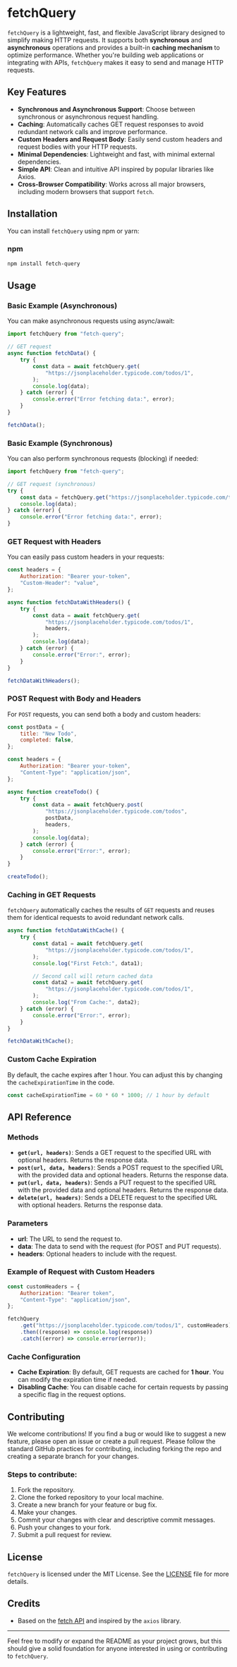 # fetchQuery

`fetchQuery` is a lightweight, fast, and flexible JavaScript library designed to
simplify making HTTP requests. It supports both **synchronous** and
**asynchronous** operations and provides a built-in **caching mechanism** to
optimize performance. Whether you're building web applications or integrating
with APIs, `fetchQuery` makes it easy to send and manage HTTP requests.

## Key Features

- **Synchronous and Asynchronous Support**: Choose between synchronous or
  asynchronous request handling.
- **Caching**: Automatically caches GET request responses to avoid redundant
  network calls and improve performance.
- **Custom Headers and Request Body**: Easily send custom headers and request
  bodies with your HTTP requests.
- **Minimal Dependencies**: Lightweight and fast, with minimal external
  dependencies.
- **Simple API**: Clean and intuitive API inspired by popular libraries like
  Axios.
- **Cross-Browser Compatibility**: Works across all major browsers, including
  modern browsers that support `fetch`.

## Installation

You can install `fetchQuery` using npm or yarn:

### npm

```bash
npm install fetch-query
```

## Usage

### Basic Example (Asynchronous)

You can make asynchronous requests using async/await:

```js
import fetchQuery from "fetch-query";

// GET request
async function fetchData() {
	try {
		const data = await fetchQuery.get(
			"https://jsonplaceholder.typicode.com/todos/1",
		);
		console.log(data);
	} catch (error) {
		console.error("Error fetching data:", error);
	}
}

fetchData();
```

### Basic Example (Synchronous)

You can also perform synchronous requests (blocking) if needed:

```js
import fetchQuery from "fetch-query";

// GET request (synchronous)
try {
	const data = fetchQuery.get("https://jsonplaceholder.typicode.com/todos/1");
	console.log(data);
} catch (error) {
	console.error("Error fetching data:", error);
}
```

### GET Request with Headers

You can easily pass custom headers in your requests:

```js
const headers = {
	Authorization: "Bearer your-token",
	"Custom-Header": "value",
};

async function fetchDataWithHeaders() {
	try {
		const data = await fetchQuery.get(
			"https://jsonplaceholder.typicode.com/todos/1",
			headers,
		);
		console.log(data);
	} catch (error) {
		console.error("Error:", error);
	}
}

fetchDataWithHeaders();
```

### POST Request with Body and Headers

For `POST` requests, you can send both a body and custom headers:

```js
const postData = {
	title: "New Todo",
	completed: false,
};

const headers = {
	Authorization: "Bearer your-token",
	"Content-Type": "application/json",
};

async function createTodo() {
	try {
		const data = await fetchQuery.post(
			"https://jsonplaceholder.typicode.com/todos",
			postData,
			headers,
		);
		console.log(data);
	} catch (error) {
		console.error("Error:", error);
	}
}

createTodo();
```

### Caching in GET Requests

`fetchQuery` automatically caches the results of `GET` requests and reuses them
for identical requests to avoid redundant network calls.

```js
async function fetchDataWithCache() {
	try {
		const data1 = await fetchQuery.get(
			"https://jsonplaceholder.typicode.com/todos/1",
		);
		console.log("First Fetch:", data1);

		// Second call will return cached data
		const data2 = await fetchQuery.get(
			"https://jsonplaceholder.typicode.com/todos/1",
		);
		console.log("From Cache:", data2);
	} catch (error) {
		console.error("Error:", error);
	}
}

fetchDataWithCache();
```

### Custom Cache Expiration

By default, the cache expires after 1 hour. You can adjust this by changing the
`cacheExpirationTime` in the code.

```js
const cacheExpirationTime = 60 * 60 * 1000; // 1 hour by default
```

## API Reference

### Methods

- **`get(url, headers)`**: Sends a GET request to the specified URL with
  optional headers. Returns the response data.
- **`post(url, data, headers)`**: Sends a POST request to the specified URL with
  the provided data and optional headers. Returns the response data.
- **`put(url, data, headers)`**: Sends a PUT request to the specified URL with
  the provided data and optional headers. Returns the response data.
- **`delete(url, headers)`**: Sends a DELETE request to the specified URL with
  optional headers. Returns the response data.

### Parameters

- **url**: The URL to send the request to.
- **data**: The data to send with the request (for POST and PUT requests).
- **headers**: Optional headers to include with the request.

### Example of Request with Custom Headers

```js
const customHeaders = {
	Authorization: "Bearer token",
	"Content-Type": "application/json",
};

fetchQuery
	.get("https://jsonplaceholder.typicode.com/todos/1", customHeaders)
	.then((response) => console.log(response))
	.catch((error) => console.error(error));
```

### Cache Configuration

- **Cache Expiration**: By default, GET requests are cached for **1 hour**. You
  can modify the expiration time if needed.
- **Disabling Cache**: You can disable cache for certain requests by passing a
  specific flag in the request options.

## Contributing

We welcome contributions! If you find a bug or would like to suggest a new
feature, please open an issue or create a pull request. Please follow the
standard GitHub practices for contributing, including forking the repo and
creating a separate branch for your changes.

### Steps to contribute:

1. Fork the repository.
2. Clone the forked repository to your local machine.
3. Create a new branch for your feature or bug fix.
4. Make your changes.
5. Commit your changes with clear and descriptive commit messages.
6. Push your changes to your fork.
7. Submit a pull request for review.

## License

`fetchQuery` is licensed under the MIT License. See the [LICENSE](LICENSE) file
for more details.

## Credits

- Based on the
  [fetch API](https://developer.mozilla.org/en-US/docs/Web/API/Fetch_API) and
  inspired by the `axios` library.

---

Feel free to modify or expand the README as your project grows, but this should
give a solid foundation for anyone interested in using or contributing to
`fetchQuery`.
